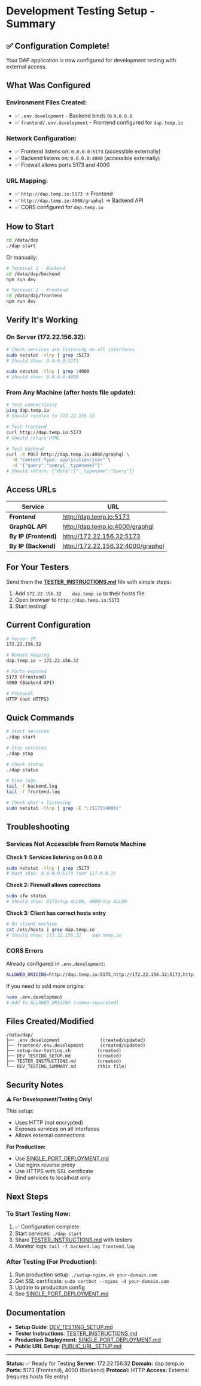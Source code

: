 # Development Testing Setup - Summary

## ✅ Configuration Complete!

Your DAP application is now configured for development testing with external access.

## What Was Configured

### Environment Files Created:
- ✅ `.env.development` - Backend binds to `0.0.0.0`
- ✅ `frontend/.env.development` - Frontend configured for `dap.temp.io`

### Network Configuration:
- ✅ Frontend listens on: `0.0.0.0:5173` (accessible externally)
- ✅ Backend listens on: `0.0.0.0:4000` (accessible externally)
- ✅ Firewall allows ports 5173 and 4000

### URL Mapping:
- ✅ `http://dap.temp.io:5173` → Frontend
- ✅ `http://dap.temp.io:4000/graphql` → Backend API
- ✅ CORS configured for `dap.temp.io`

## How to Start

```bash
cd /data/dap
./dap start
```

Or manually:
```bash
# Terminal 1 - Backend
cd /data/dap/backend
npm run dev

# Terminal 2 - Frontend
cd /data/dap/frontend
npm run dev
```

## Verify It's Working

### On Server (172.22.156.32):
```bash
# Check services are listening on all interfaces
sudo netstat -tlnp | grep :5173
# Should show: 0.0.0.0:5173

sudo netstat -tlnp | grep :4000
# Should show: 0.0.0.0:4000
```

### From Any Machine (after hosts file update):
```bash
# Test connectivity
ping dap.temp.io
# Should resolve to 172.22.156.32

# Test frontend
curl http://dap.temp.io:5173
# Should return HTML

# Test backend
curl -X POST http://dap.temp.io:4000/graphql \
  -H "Content-Type: application/json" \
  -d '{"query":"query{__typename}"}'
# Should return: {"data":{"__typename":"Query"}}
```

## Access URLs

| Service | URL |
|---------|-----|
| **Frontend** | http://dap.temp.io:5173 |
| **GraphQL API** | http://dap.temp.io:4000/graphql |
| **By IP (Frontend)** | http://172.22.156.32:5173 |
| **By IP (Backend)** | http://172.22.156.32:4000/graphql |

## For Your Testers

Send them the **[TESTER_INSTRUCTIONS.md](TESTER_INSTRUCTIONS.md)** file with simple steps:

1. Add `172.22.156.32    dap.temp.io` to their hosts file
2. Open browser to `http://dap.temp.io:5173`
3. Start testing!

## Current Configuration

```bash
# Server IP
172.22.156.32

# Domain mapping
dap.temp.io → 172.22.156.32

# Ports exposed
5173 (Frontend)
4000 (Backend API)

# Protocol
HTTP (not HTTPS)
```

## Quick Commands

```bash
# Start services
./dap start

# Stop services
./dap stop

# Check status
./dap status

# View logs
tail -f backend.log
tail -f frontend.log

# Check what's listening
sudo netstat -tlnp | grep -E ":(5173|4000)"
```

## Troubleshooting

### Services Not Accessible from Remote Machine

**Check 1: Services listening on 0.0.0.0**
```bash
sudo netstat -tlnp | grep :5173
# Must show: 0.0.0.0:5173 (not 127.0.0.1)
```

**Check 2: Firewall allows connections**
```bash
sudo ufw status
# Should show: 5173/tcp ALLOW, 4000/tcp ALLOW
```

**Check 3: Client has correct hosts entry**
```bash
# On client machine
cat /etc/hosts | grep dap.temp.io
# Should show: 172.22.156.32    dap.temp.io
```

### CORS Errors

Already configured in `.env.development`:
```bash
ALLOWED_ORIGINS=http://dap.temp.io:5173,http://172.22.156.32:5173,http://localhost:5173
```

If you need to add more origins:
```bash
nano .env.development
# Add to ALLOWED_ORIGINS (comma-separated)
```

## Files Created/Modified

```
/data/dap/
├── .env.development               (created/updated)
├── frontend/.env.development      (created/updated)
├── setup-dev-testing.sh          (created)
├── DEV_TESTING_SETUP.md          (created)
├── TESTER_INSTRUCTIONS.md        (created)
└── DEV_TESTING_SUMMARY.md        (this file)
```

## Security Notes

⚠️ **For Development/Testing Only!**

This setup:
- Uses HTTP (not encrypted)
- Exposes services on all interfaces
- Allows external connections

**For Production:**
- Use [SINGLE_PORT_DEPLOYMENT.md](SINGLE_PORT_DEPLOYMENT.md)
- Use nginx reverse proxy
- Use HTTPS with SSL certificate
- Bind services to localhost only

## Next Steps

### To Start Testing Now:
1. ✅ Configuration complete
2. Start services: `./dap start`
3. Share [TESTER_INSTRUCTIONS.md](TESTER_INSTRUCTIONS.md) with testers
4. Monitor logs: `tail -f backend.log frontend.log`

### After Testing (For Production):
1. Run production setup: `./setup-nginx.sh your-domain.com`
2. Get SSL certificate: `sudo certbot --nginx -d your-domain.com`
3. Update to production config
4. See [SINGLE_PORT_DEPLOYMENT.md](SINGLE_PORT_DEPLOYMENT.md)

## Documentation

- **Setup Guide**: [DEV_TESTING_SETUP.md](DEV_TESTING_SETUP.md)
- **Tester Instructions**: [TESTER_INSTRUCTIONS.md](TESTER_INSTRUCTIONS.md)
- **Production Deployment**: [SINGLE_PORT_DEPLOYMENT.md](SINGLE_PORT_DEPLOYMENT.md)
- **Public URL Setup**: [PUBLIC_URL_SETUP.md](PUBLIC_URL_SETUP.md)

---

**Status:** ✅ Ready for Testing
**Server:** 172.22.156.32
**Domain:** dap.temp.io
**Ports:** 5173 (Frontend), 4000 (Backend)
**Protocol:** HTTP
**Access:** External (requires hosts file entry)
